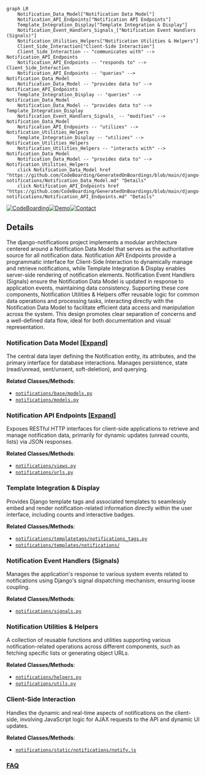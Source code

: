 ```mermaid
graph LR
    Notification_Data_Model["Notification Data Model"]
    Notification_API_Endpoints["Notification API Endpoints"]
    Template_Integration_Display["Template Integration & Display"]
    Notification_Event_Handlers_Signals_["Notification Event Handlers (Signals)"]
    Notification_Utilities_Helpers["Notification Utilities & Helpers"]
    Client_Side_Interaction["Client-Side Interaction"]
    Client_Side_Interaction -- "communicates with" --> Notification_API_Endpoints
    Notification_API_Endpoints -- "responds to" --> Client_Side_Interaction
    Notification_API_Endpoints -- "queries" --> Notification_Data_Model
    Notification_Data_Model -- "provides data to" --> Notification_API_Endpoints
    Template_Integration_Display -- "queries" --> Notification_Data_Model
    Notification_Data_Model -- "provides data to" --> Template_Integration_Display
    Notification_Event_Handlers_Signals_ -- "modifies" --> Notification_Data_Model
    Notification_API_Endpoints -- "utilizes" --> Notification_Utilities_Helpers
    Template_Integration_Display -- "utilizes" --> Notification_Utilities_Helpers
    Notification_Utilities_Helpers -- "interacts with" --> Notification_Data_Model
    Notification_Data_Model -- "provides data to" --> Notification_Utilities_Helpers
    click Notification_Data_Model href "https://github.com/CodeBoarding/GeneratedOnBoardings/blob/main/django-notifications/Notification_Data_Model.md" "Details"
    click Notification_API_Endpoints href "https://github.com/CodeBoarding/GeneratedOnBoardings/blob/main/django-notifications/Notification_API_Endpoints.md" "Details"
```

[![CodeBoarding](https://img.shields.io/badge/Generated%20by-CodeBoarding-9cf?style=flat-square)](https://github.com/CodeBoarding/GeneratedOnBoardings)[![Demo](https://img.shields.io/badge/Try%20our-Demo-blue?style=flat-square)](https://www.codeboarding.org/demo)[![Contact](https://img.shields.io/badge/Contact%20us%20-%20contact@codeboarding.org-lightgrey?style=flat-square)](mailto:contact@codeboarding.org)

## Details

The django-notifications project implements a modular architecture centered around a Notification Data Model that serves as the authoritative source for all notification data. Notification API Endpoints provide a programmatic interface for Client-Side Interaction to dynamically manage and retrieve notifications, while Template Integration & Display enables server-side rendering of notification elements. Notification Event Handlers (Signals) ensure the Notification Data Model is updated in response to application events, maintaining data consistency. Supporting these core components, Notification Utilities & Helpers offer reusable logic for common data operations and processing tasks, interacting directly with the Notification Data Model to facilitate efficient data access and manipulation across the system. This design promotes clear separation of concerns and a well-defined data flow, ideal for both documentation and visual representation.

### Notification Data Model [[Expand]](./Notification_Data_Model.md)
The central data layer defining the Notification entity, its attributes, and the primary interface for database interactions. Manages persistence, state (read/unread, sent/unsent, soft-deletion), and querying.


**Related Classes/Methods**:

- <a href="https://github.com/django-notifications/django-notifications/blob/master/notifications/base/models.py" target="_blank" rel="noopener noreferrer">`notifications/base/models.py`</a>
- <a href="https://github.com/django-notifications/django-notifications/blob/master/notifications/models.py" target="_blank" rel="noopener noreferrer">`notifications/models.py`</a>


### Notification API Endpoints [[Expand]](./Notification_API_Endpoints.md)
Exposes RESTful HTTP interfaces for client-side applications to retrieve and manage notification data, primarily for dynamic updates (unread counts, lists) via JSON responses.


**Related Classes/Methods**:

- <a href="https://github.com/django-notifications/django-notifications/blob/master/notifications/views.py" target="_blank" rel="noopener noreferrer">`notifications/views.py`</a>
- <a href="https://github.com/django-notifications/django-notifications/blob/master/notifications/urls.py" target="_blank" rel="noopener noreferrer">`notifications/urls.py`</a>


### Template Integration & Display
Provides Django template tags and associated templates to seamlessly embed and render notification-related information directly within the user interface, including counts and interactive badges.


**Related Classes/Methods**:

- <a href="https://github.com/django-notifications/django-notifications/blob/master/notifications/templatetags/notifications_tags.py" target="_blank" rel="noopener noreferrer">`notifications/templatetags/notifications_tags.py`</a>
- <a href="https://github.com/django-notifications/django-notifications/blob/master/notifications/templates/notifications/" target="_blank" rel="noopener noreferrer">`notifications/templates/notifications/`</a>


### Notification Event Handlers (Signals)
Manages the application's response to various system events related to notifications using Django's signal dispatching mechanism, ensuring loose coupling.


**Related Classes/Methods**:

- <a href="https://github.com/django-notifications/django-notifications/blob/master/notifications/signals.py" target="_blank" rel="noopener noreferrer">`notifications/signals.py`</a>


### Notification Utilities & Helpers
A collection of reusable functions and utilities supporting various notification-related operations across different components, such as fetching specific lists or generating object URLs.


**Related Classes/Methods**:

- <a href="https://github.com/django-notifications/django-notifications/blob/master/notifications/helpers.py" target="_blank" rel="noopener noreferrer">`notifications/helpers.py`</a>
- <a href="https://github.com/django-notifications/django-notifications/blob/master/notifications/utils.py" target="_blank" rel="noopener noreferrer">`notifications/utils.py`</a>


### Client-Side Interaction
Handles the dynamic and real-time aspects of notifications on the client-side, involving JavaScript logic for AJAX requests to the API and dynamic UI updates.


**Related Classes/Methods**:

- <a href="https://github.com/django-notifications/django-notifications/blob/master/notifications/static/notifications/notify.js" target="_blank" rel="noopener noreferrer">`notifications/static/notifications/notify.js`</a>




### [FAQ](https://github.com/CodeBoarding/GeneratedOnBoardings/tree/main?tab=readme-ov-file#faq)